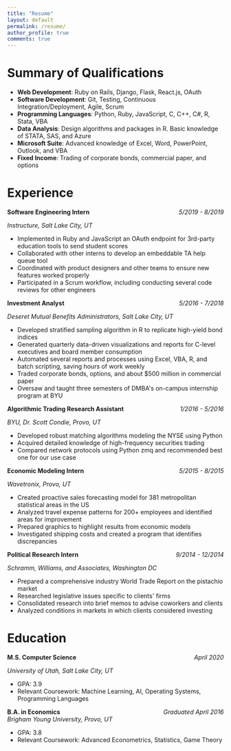 ```yaml
---
title: "Resume"
layout: default
permalink: /resume/
author_profile: true
comments: true
---
```


# Summary of Qualifications  

* __Web Development__: Ruby on Rails, Django, Flask, React.js, OAuth
* __Software Development__: Git, Testing, Continuous Integration/Deployment, Agile, Scrum
* __Programming Languages__: Python, Ruby, JavaScript, C, C++, C#, R, Stata, VBA
* __Data Analysis__: Design algorithms and packages in R. Basic knowledge of STATA, SAS, and Azure
* __Microsoft Suite__: Advanced knowledge of Excel, Word, PowerPoint, Outlook, and VBA
* __Fixed Income__: Trading of corporate bonds, commercial paper, and options

# Experience    

__Software Engineering Intern__
<span style="float:right;"><i>5/2019 - 8/2019</i> </span> 

_Instructure, Salt Lake City, UT_

* Implemented in Ruby and JavaScript an OAuth endpoint for 3rd-party education tools to send student scores
* Collaborated with other interns to develop an embeddable TA help queue tool
* Coordinated with product designers and other teams to ensure new features worked properly
* Participated in a Scrum workflow, including conducting several code reviews for other engineers

__Investment Analyst__ 
<span style="float:right;"><i>5/2016 - 7/2018</i> </span> 

_Deseret Mutual Benefits Administrators, Salt Lake City, UT_ 

* Developed stratified sampling algorithm in R to replicate high-yield bond indices
* Generated quarterly data-driven visualizations and reports for C-level executives and board member consumption
* Automated several reports and processes using Excel, VBA, R, and batch scripting, saving hours of work weekly
* Traded corporate bonds, options, and about $500 million in commercial paper
* Oversaw and taught three semesters of DMBA's on-campus internship program at BYU

__Algorithmic Trading Research Assistant__
<span style="float:right;"><i>1/2016 - 5/2016</i> </span>  

_BYU, Dr. Scott Condie, Provo, UT_   

* Developed robust matching algorithms modeling the NYSE using Python
* Acquired detailed knowledge of high-frequency securities trading
* Compared network protocols using Python zmq and recommended best one for our use case

__Economic Modeling Intern__
<span style="float:right;"><i>5/2015 - 8/2015</i> </span>  

_Wavetronix, Provo, UT_  

* Created proactive sales forecasting model for 381 metropolitan statistical areas in the US
* Analyzed travel expense patterns for 200+ employees and identified areas for improvement
* Prepared graphics to highlight results from economic models
* Investigated shipping costs and created a program that identifies discrepancies

__Political Research Intern__
<span style="float:right;"><i>9/2014 - 12/2014</i> </span>  

_Schramm, Williams, and Associates, Washington DC_  

* Prepared a comprehensive industry World Trade Report on the pistachio market
* Researched legislative issues specific to clients' firms
* Consolidated research into brief memos to advise coworkers and clients
* Analyzed conditions in markets in which clients considered investing

# Education  

__M.S. Computer Science__
<span style="float:right;"><i>April 2020</i> </span>  

_University of Utah, Salt Lake City, UT_

* GPA: 3.9
* Relevant Coursework: Machine Learning, AI, Operating Systems, Programming Languages

__B.A. in Economics__
<span style="float:right;"><i>Graduated April 2016</i> </span>  
_Brigham Young University, Provo, UT_  

* GPA: 3.8
* Relevant Coursework: Advanced Econometrics, Statistics, Game Theory

